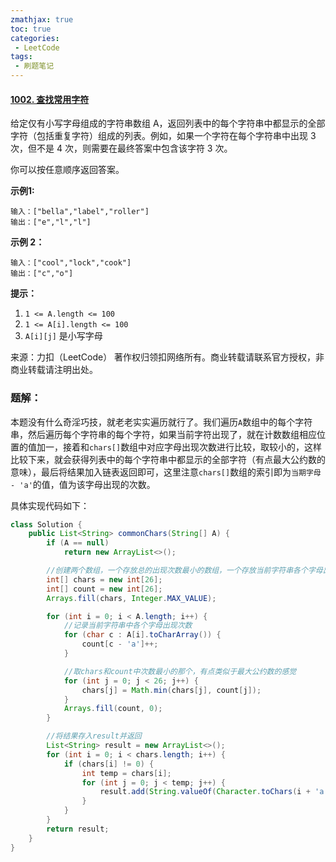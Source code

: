 ```yaml
---
zmathjax: true
toc: true
categories:
 - LeetCode
tags:
 - 刷题笔记
---
```


#### [1002. 查找常用字符](https://leetcode-cn.com/problems/find-common-characters/)

给定仅有小写字母组成的字符串数组 A，返回列表中的每个字符串中都显示的全部字符（包括重复字符）组成的列表。例如，如果一个字符在每个字符串中出现 3 次，但不是 4 次，则需要在最终答案中包含该字符 3 次。

你可以按任意顺序返回答案。

<!--more-->

**示例1:**

```
输入：["bella","label","roller"]
输出：["e","l","l"]
```

**示例 2：**

```
输入：["cool","lock","cook"]
输出：["c","o"]
```

**提示：**

1. `1 <= A.length <= 100`
2. `1 <= A[i].length <= 100`
3. `A[i][j]` 是小写字母

来源：力扣（LeetCode）
著作权归领扣网络所有。商业转载请联系官方授权，非商业转载请注明出处。

### 题解：

本题没有什么奇淫巧技，就老老实实遍历就行了。我们遍历`A`数组中的每个字符串，然后遍历每个字符串的每个字符，如果当前字符出现了，就在计数数组相应位置的值加一，接着和`chars[]`数组中对应字母出现次数进行比较，取较小的，这样比较下来，就会获得列表中的每个字符串中都显示的全部字符（有点最大公约数的意味），最后将结果加入链表返回即可，这里注意`chars[]`数组的索引即为`当期字母 - 'a'`的值，值为该字母出现的次数。

具体实现代码如下：

```java
class Solution {
    public List<String> commonChars(String[] A) {
        if (A == null)
            return new ArrayList<>();

        //创建两个数组，一个存放总的出现次数最小的数组，一个存放当前字符串各个字母出现次数
        int[] chars = new int[26];
        int[] count = new int[26];
        Arrays.fill(chars, Integer.MAX_VALUE);

        for (int i = 0; i < A.length; i++) {
            //记录当前字符串中各个字母出现次数
            for (char c : A[i].toCharArray()) {
                count[c - 'a']++;
            }

            //取chars和count中次数最小的那个，有点类似于最大公约数的感觉
            for (int j = 0; j < 26; j++) {
                chars[j] = Math.min(chars[j], count[j]);
            }
            Arrays.fill(count, 0);
        }

        //将结果存入result并返回
        List<String> result = new ArrayList<>();
        for (int i = 0; i < chars.length; i++) {
            if (chars[i] != 0) {
                int temp = chars[i];
                for (int j = 0; j < temp; j++) {
                    result.add(String.valueOf(Character.toChars(i + 'a')));
                }
            }
        }
        return result;
    }
}
```











